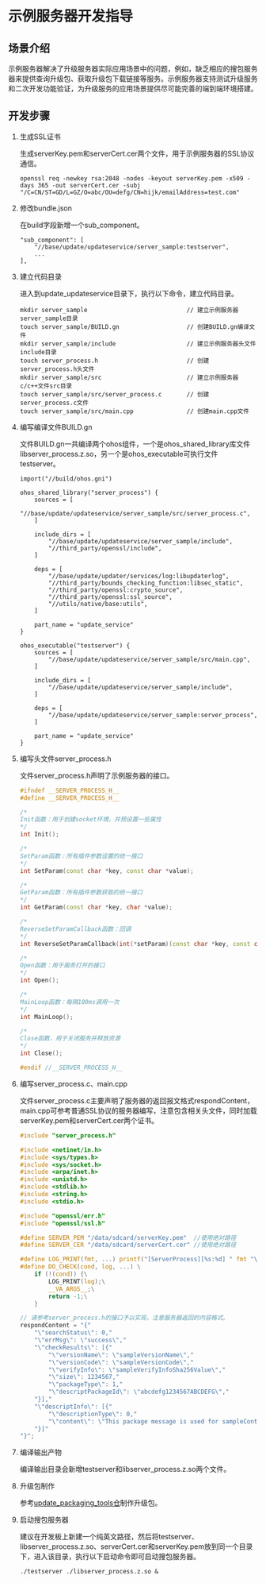 # 示例服务器开发指导

## 场景介绍

示例服务器解决了升级服务器实际应用场景中的问题，例如，缺乏相应的搜包服务器来提供查询升级包、获取升级包下载链接等服务。示例服务器支持测试升级服务和二次开发功能验证，为升级服务的应用场景提供尽可能完善的端到端环境搭建。

## 开发步骤

1. 生成SSL证书

	生成serverKey.pem和serverCert.cer两个文件，用于示例服务器的SSL协议通信。

	```
	openssl req -newkey rsa:2048 -nodes -keyout serverKey.pem -x509 -days 365 -out serverCert.cer -subj "/C=CN/ST=GD/L=GZ/O=abc/OU=defg/CN=hijk/emailAddress=test.com"
	```



2. 修改bundle.json

	在build字段新增一个sub_component。

	```
	"sub_component": [
		"//base/update/updateservice/server_sample:testserver",
		...
	],
	```

3. 建立代码目录

	进入到update_updateservice目录下，执行以下命令，建立代码目录。

	```
	mkdir server_sample                            // 建立示例服务器server_sample目录
	touch server_sample/BUILD.gn                   // 创建BUILD.gn编译文件
	mkdir server_sample/include                    // 建立示例服务器头文件include目录
	touch server_process.h                         // 创建server_process.h头文件
	mkdir server_sample/src                        // 建立示例服务器c/c++文件src目录
	touch server_sample/src/server_process.c       // 创建server_process.c文件
	touch server_sample/src/main.cpp               // 创建main.cpp文件
	```

4. 编写编译文件BUILD.gn

	文件BUILD.gn一共编译两个ohos组件，一个是ohos_shared_library库文件libserver_process.z.so，另一个是ohos_executable可执行文件testserver。

	```
	import("//build/ohos.gni")

	ohos_shared_library("server_process") {
		sources = [
			"//base/update/updateservice/server_sample/src/server_process.c",
		]

		include_dirs = [
			"//base/update/updateservice/server_sample/include",
			"//third_party/openssl/include",
		]

		deps = [
			"//base/update/updater/services/log:libupdaterlog",
			"//third_party/bounds_checking_function:libsec_static",
			"//third_party/openssl:crypto_source",
			"//third_party/openssl:ssl_source",
			"//utils/native/base:utils",
		]

		part_name = "update_service"
	}

	ohos_executable("testserver") {
		sources = [
			"//base/update/updateservice/server_sample/src/main.cpp",
		]

		include_dirs = [
			"//base/update/updateservice/server_sample/include",
		]

		deps = [
			"//base/update/updateservice/server_sample:server_process",
		]

		part_name = "update_service"
	}
	```

5. 编写头文件server_process.h

	文件server_process.h声明了示例服务器的接口。

	```c++
	#ifndef __SERVER_PROCESS_H__
	#define __SERVER_PROCESS_H__

	/*
	Init函数：用于创建socket环境，并预设置一些属性
	*/
	int Init();

	/*
	SetParam函数：所有插件参数设置的统一接口
	*/
	int SetParam(const char *key, const char *value);

	/*
	GetParam函数：所有插件参数获取的统一接口
	*/
	int GetParam(const char *key, char *value);

	/*
	ReverseSetParamCallback函数：回调
	*/
	int ReverseSetParamCallback(int(*setParam)(const char *key, const char *value));

	/*
	Open函数：用于服务打开的接口
	*/
	int Open();

	/*
	MainLoop函数：每隔100ms调用一次
	*/
	int MainLoop();

	/*
	Close函数，用于关闭服务并释放资源
	*/
	int Close();

	#endif //__SERVER_PROCESS_H__
	```

6. 编写server_process.c、main.cpp

	文件server_process.c主要声明了服务器的返回报文格式respondContent，main.cpp可参考普通SSL协议的服务器编写，注意包含相关头文件，同时加载serverKey.pem和serverCert.cer两个证书。

	```c
	#include "server_process.h"

	#include <netinet/in.h>
	#include <sys/types.h>
	#include <sys/socket.h>
	#include <arpa/inet.h>
	#include <unistd.h>
	#include <stdlib.h>
	#include <string.h>
	#include <stdio.h>

	#include "openssl/err.h"
	#include "openssl/ssl.h"

	#define SERVER_PEM "/data/sdcard/serverKey.pem"  //使用绝对路径
	#define SERVER_CER "/data/sdcard/serverCert.cer" //使用绝对路径

	#define LOG_PRINT(fmt, ...) printf("[ServerProcess][%s:%d] " fmt "\n", __func__, __LINE__, ##__VA_ARGS__)
	#define DO_CHECK(cond, log, ...) \
		if (!(cond)) {\
			LOG_PRINT(log);\
			__VA_ARGS__;\
			return -1;\
		}

	// 请参考server_process.h的接口予以实现，注意服务器返回的内容格式。
	respondContent = "{"
		"\"searchStatus\": 0,"
		"\"errMsg\": \"success\","
		"\"checkResults\": [{"
			"\"versionName\": \"sampleVersionName\","
			"\"versionCode\": \"sampleVersionCode\","
			"\"verifyInfo\": \"sampleVerifyInfoSha256Value\","
			"\"size\": 1234567,"
			"\"packageType\": 1,"
			"\"descriptPackageId\": \"abcdefg1234567ABCDEFG\","
		"}],"
		"\"descriptInfo\": [{"
			"\"descriptionType\": 0,"
			"\"content\": \"This package message is used for sampleContent\""
		"}]"
	"}";
	```

7. 编译输出产物

	编译输出目录会新增testserver和libserver_process.z.so两个文件。

8. 升级包制作

	参考[update_packaging_tools仓](https://gitee.com/openharmony/update_packaging_tools)制作升级包。

9. 启动搜包服务器

	建议在开发板上新建一个纯英文路径，然后将testserver、libserver_process.z.so、serverCert.cer和serverKey.pem放到同一个目录下，进入该目录，执行以下启动命令即可启动搜包服务器。

	```
	./testserver ./libserver_process.z.so &
	```

